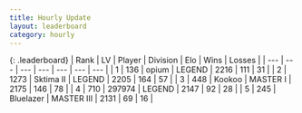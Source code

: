 ```yaml
---
title: Hourly Update
layout: leaderboard
category: hourly
---
```


{: .leaderboard}
| Rank | LV | Player | Division | Elo | Wins | Losses |
| --- | --- | --- | --- | --- | --- | --- |
| <span data-change="0">1</span> | 136 | <span title="ID: 750033">opium</span> | LEGEND | <span data-change="0">2216</span> | <span data-change="0">111</span> | <span data-change="0">31</span> |
| <span data-change="0">2</span> | 1273 | <span title="ID: 402846">Sktima II</span> | LEGEND | <span data-change="0">2205</span> | <span data-change="0">164</span> | <span data-change="0">57</span> |
| <span data-change="0">3</span> | 448 | <span title="ID: 598288">Kookoo</span> | MASTER I | <span data-change="0">2175</span> | <span data-change="0">146</span> | <span data-change="0">78</span> |
| <span data-change="0">4</span> | 710 | <span title="ID: 544038">297974</span> | LEGEND | <span data-change="0">2147</span> | <span data-change="0">92</span> | <span data-change="0">28</span> |
| <span data-change="0">5</span> | 245 | <span title="ID: 221994">Bluelazer</span> | MASTER III | <span data-change="0">2131</span> | <span data-change="0">69</span> | <span data-change="0">16</span> |
